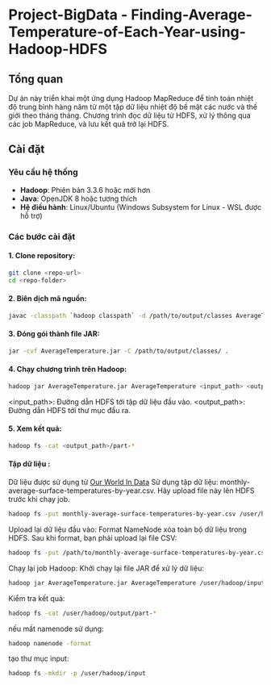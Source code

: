 # Project-BigData - Finding-Average-Temperature-of-Each-Year-using-Hadoop-HDFS

## Tổng quan
Dự án này triển khai một ứng dụng Hadoop MapReduce để tính toán nhiệt độ trung bình hàng năm từ một tập dữ liệu nhiệt độ bề mặt các nước và thế giới theo tháng tháng. Chương trình đọc dữ liệu từ HDFS, xử lý thông qua các job MapReduce, và lưu kết quả trở lại HDFS.

## Cài đặt

### Yêu cầu hệ thống
- **Hadoop**: Phiên bản 3.3.6 hoặc mới hơn
- **Java**: OpenJDK 8 hoặc tương thích
- **Hệ điều hành**: Linux/Ubuntu (Windows Subsystem for Linux - WSL được hỗ trợ)

### Các bước cài đặt
#### 1. **Clone repository**:
   ```bash
   git clone <repo-url>
   cd <repo-folder>
  ```
#### 2. **Biên dịch mã nguồn**:
   ```bash
   javac -classpath `hadoop classpath` -d /path/to/output/classes AverageTemperature.java
   ```
#### 3. **Đóng gói thành file JAR**:
   ```bash
   jar -cvf AverageTemperature.jar -C /path/to/output/classes/ .
   ```
#### 4. **Chạy chương trình trên Hadoop**:
   ```bash
   hadoop jar AverageTemperature.jar AverageTemperature <input_path> <output_path>
   ```
<input_path>: Đường dẫn HDFS tới tập dữ liệu đầu vào.
<output_path>: Đường dẫn HDFS tới thư mục đầu ra.
#### 5. **Xem kết quả**:
   ```bash
   hadoop fs -cat <output_path>/part-*
   ```
#### Tập dữ liệu :
Dữ liệu được sử dụng từ [Our World In Data](https://ourworldindata.org/grapher/monthly-average-surface-temperatures-by-year)
Sử dụng tập dữ liệu: monthly-average-surface-temperatures-by-year.csv. Hãy upload file này lên HDFS trước khi chạy job.
   ```bash
   hadoop fs -put monthly-average-surface-temperatures-by-year.csv /user/hadoop/input
   ```
Upload lại dữ liệu đầu vào:
Format NameNode xóa toàn bộ dữ liệu trong HDFS. Sau khi format, bạn phải upload lại file CSV:

```bash
hadoop fs -put /path/to/monthly-average-surface-temperatures-by-year.csv /user/hadoop/input/
```
Chạy lại job Hadoop:
Khởi chạy lại file JAR để xử lý dữ liệu:

```bash
hadoop jar AverageTemperature.jar AverageTemperature /user/hadoop/input /user/hadoop/output
```
Kiểm tra kết quả:

```bash
hadoop fs -cat /user/hadoop/output/part-*
```
nếu mất namenode sử dụng:
```bash
hadoop namenode -format
```
tạo thư mục input:
```bash
hadoop fs -mkdir -p /user/hadoop/input
```
